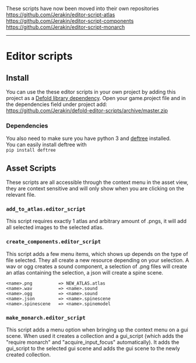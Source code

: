 These scripts have now been moved into their own repositories
https://github.com/Jerakin/editor-script-atlas
https://github.com/Jerakin/editor-script-components
https://github.com/Jerakin/editor-script-monarch

____

# Editor scripts
## Install
You can use the these editor scripts in your own project by adding this project as a [Defold library dependency](https://www.defold.com/manuals/libraries/). Open your game.project file and in the dependencies field under project add:  
https://github.com/Jerakin/defold-editor-scripts/archive/master.zip

### Dependencies
You also need to make sure you have python 3 and [deftree](https://github.com/Jerakin/DefTree) installed.  
You can easily install deftree with  
`pip install deftree`

## Asset Scripts
These scripts are all accessible through the context menu in the asset view, they are context sensitive and will only show when you are clicking on the relevant file.

### `add_to_atlas.editor_script`
This script requires exactly 1 atlas and arbitrary amount of .pngs, it will add all selected images to the selected atlas.

### `create_components.editor_script`
This script adds a few menu items, which shows up depends on the type of file selected. They all create a new resource depending on your selection. A wav or ogg creates a sound component, a selection of .png files will create an atlas containing the selection, a json will create a spine scene.
```
<name>.png          => NEW_ATLAS.atlas  
<name>.wav          => <name>.sound  
<name>.ogg          => <name>.sound  
<name>.json         => <name>.spinescene  
<name>.spinescene   => <name>.spinemodel  
```

### `make_monarch.editor_script`
This script adds a menu option when bringing up the context menu on a gui scene. When used it creates a collection and a gui_script (which adds the "require monarch" and "acquire_input_focus" automatically). It adds the gui_script to the selected gui scene and adds the gui scene to the newly created collection.
